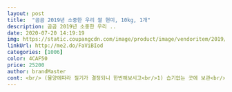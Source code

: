 ```yaml
---
layout: post 
title:  "곰곰 2019년 소중한 우리 쌀 현미, 10kg, 1개" 
description: 곰곰 2019년 소중한 우리 ..
date: 2020-07-20 14:19:19 
img: https://static.coupangcdn.com/image/product/image/vendoritem/2019/03/20/4403471178/296b01f9-364e-4a0d-bcfd-ab069f8f2754.jpg 
linkUrl: http://me2.do/FaViBIod 
categories: [1006] 
color: 4CAF50 
price: 25200 
author: brandMaster 
cont: <br/> (물양에따라 질기가 결정되니 한번해보시고<br/>1) 습기없는 곳에 보관<br/>1) 페트병에 소분해서 냉동실  or 냉장실 보관<br/>1.<br/>구입 이유<br/>100프로현미밥먹으면 소화 안된다고들<br/>2) 그냥 냉동실 or 냉장실 보관(비닐백이라 그냥 넣어도 괜찮을 것 같네요)<br/>2) 햇빛이 안드는 곳에 보관<br/>2.<br/>제품의 강점<br/>3) 그냥 보관<br/>3) 서늘한 곳에 보관<br/>3.<br/> 쌀 보관 팁<br/>45번행굼으로 탁하지않은 물이되었고<br/>gm다이어트7일차진행하려고<br/>가격도 일반 마트에 비해서 저렴하고 배송도 빠른게 강점이라고 생각해요.<br/><br/>가루도많고... <br/>  그것외엔 괜찮아요!<br/> 
---
```

 